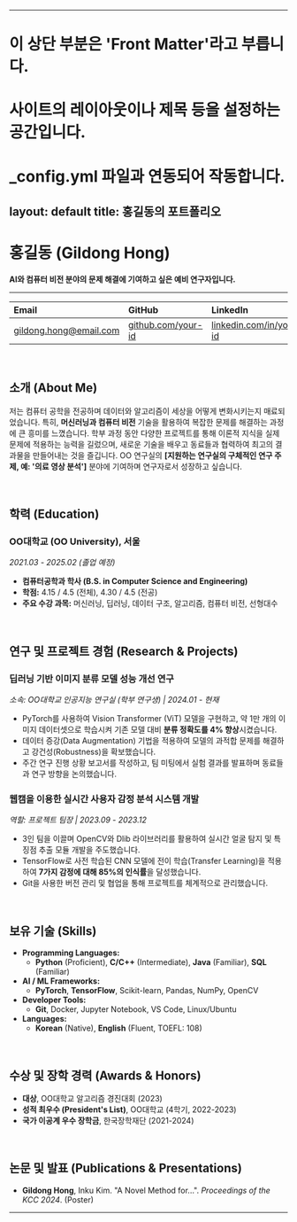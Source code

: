 <!-- ---
#
# By default, content added below the "---" mark will appear in the home page
# between the top bar and the list of recent posts.
# To change the home page layout, edit the _layouts/home.html file.
# See: https://jekyllrb.com/docs/themes/#overriding-theme-defaults
#
layout: default
--- -->

---
# 이 상단 부분은 'Front Matter'라고 부릅니다.
# 사이트의 레이아웃이나 제목 등을 설정하는 공간입니다.
# _config.yml 파일과 연동되어 작동합니다.
layout: default
title: 홍길동의 포트폴리오
---

# 홍길동 (Gildong Hong)

**AI와 컴퓨터 비전 분야의 문제 해결에 기여하고 싶은 예비 연구자입니다.**

<hr>

| Email | GitHub | LinkedIn |
| :--- | :--- | :--- |
| <gildong.hong@email.com> | [github.com/your-id](https://github.com/your-id) | [linkedin.com/in/your-id](https://www.linkedin.com/in/your-id) |

<br>

##  소개 (About Me)
저는 컴퓨터 공학을 전공하며 데이터와 알고리즘이 세상을 어떻게 변화시키는지 매료되었습니다. 특히, **머신러닝과 컴퓨터 비전** 기술을 활용하여 복잡한 문제를 해결하는 과정에 큰 흥미를 느꼈습니다. 학부 과정 동안 다양한 프로젝트를 통해 이론적 지식을 실제 문제에 적용하는 능력을 길렀으며, 새로운 기술을 배우고 동료들과 협력하여 최고의 결과물을 만들어내는 것을 즐깁니다. OO 연구실의 **[지원하는 연구실의 구체적인 연구 주제, 예: '의료 영상 분석']** 분야에 기여하며 연구자로서 성장하고 싶습니다.

<br>

## 학력 (Education)
### **OO대학교 (OO University)**, 서울
*2021.03 - 2025.02 (졸업 예정)*
* **컴퓨터공학과 학사 (B.S. in Computer Science and Engineering)**
* **학점:** 4.15 / 4.5 (전체), 4.30 / 4.5 (전공)
* **주요 수강 과목:** 머신러닝, 딥러닝, 데이터 구조, 알고리즘, 컴퓨터 비전, 선형대수

<br>

## 연구 및 프로젝트 경험 (Research & Projects)
### 딥러닝 기반 이미지 분류 모델 성능 개선 연구
*소속: OO대학교 인공지능 연구실 (학부 연구생) | 2024.01 - 현재*
* PyTorch를 사용하여 Vision Transformer (ViT) 모델을 구현하고, 약 1만 개의 이미지 데이터셋으로 학습시켜 기존 모델 대비 **분류 정확도를 4% 향상**시켰습니다.
* 데이터 증강(Data Augmentation) 기법을 적용하여 모델의 과적합 문제를 해결하고 강건성(Robustness)을 확보했습니다.
* 주간 연구 진행 상황 보고서를 작성하고, 팀 미팅에서 실험 결과를 발표하며 동료들과 연구 방향을 논의했습니다.

### 웹캠을 이용한 실시간 사용자 감정 분석 시스템 개발
*역할: 프로젝트 팀장 | 2023.09 - 2023.12*
* 3인 팀을 이끌며 OpenCV와 Dlib 라이브러리를 활용하여 실시간 얼굴 탐지 및 특징점 추출 모듈 개발을 주도했습니다.
* TensorFlow로 사전 학습된 CNN 모델에 전이 학습(Transfer Learning)을 적용하여 **7가지 감정에 대해 85%의 인식률**을 달성했습니다.
* Git을 사용한 버전 관리 및 협업을 통해 프로젝트를 체계적으로 관리했습니다.

<br>

## 보유 기술 (Skills)
* **Programming Languages:**
  * **Python** (Proficient), **C/C++** (Intermediate), **Java** (Familiar), **SQL** (Familiar)
* **AI / ML Frameworks:**
  * **PyTorch**, **TensorFlow**, Scikit-learn, Pandas, NumPy, OpenCV
* **Developer Tools:**
  * **Git**, Docker, Jupyter Notebook, VS Code, Linux/Ubuntu
* **Languages:**
  * **Korean** (Native), **English** (Fluent, TOEFL: 108)

<br>

## 수상 및 장학 경력 (Awards & Honors)
* **대상**, OO대학교 알고리즘 경진대회 (2023)
* **성적 최우수 (President's List)**, OO대학교 (4학기, 2022-2023)
* **국가 이공계 우수 장학금**, 한국장학재단 (2021-2024)

<br>

## 논문 및 발표 (Publications & Presentations)
* **Gildong Hong**, Inku Kim. "A Novel Method for...". *Proceedings of the KCC 2024*. (Poster)

<hr>